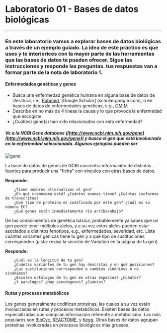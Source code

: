 # Laboratorio 01 - Bases de datos biológicas
-------------------------

### En este laboratorio vamos a explorar bases de datos biológicas a través de un ejemplo guiado. La idea de este práctico es que uses y te interiorices con la mayor parte de las herramientas que las bases de datos te pueden ofrecer. Sigue las instrucciones y responde las preguntas. tus respuestas van a formar parte de la nota de laboratorio 1.

#### Enfermedades genéticas y genes

- Busca una enfermedad genética humana en alguna base de datos de literatura, i.e., [Pubmed](www.pubmed.com), [Google Scholar] (scholar.google.com), o en bases de datos de enfermedades genéticas, e.g., [OMIM](http://www.omim.org)  
- Describe en no más de 4 lineas la causa y lo que provoca la enfermedad que escogiste  
- ¿Cuál(es) gene(s) han sido relacionados con esta enfermedad?  

##### Ve a la NCBI Gene database ([http://www.ncbi.nlm.nih.gov/gene](http://www.ncbi.nlm.nih.gov/gene)) y busca el gen que está involucrado en la enfermedad seleccionada. Algunos ejemplos pueden ser   

![gene](https://raw.githubusercontent.com/bioinf-biotec/labs_bioinf/master/gene.png)

La base de datos de genes de NCBI concentra información de distintas fuentes para producir una "ficha" con vínculos con otras bases de datos.

**Responde:**  
		
		¿Tiene nombres alternativos el gen?  
		¿En qué cromosoma está? ¿Cuántos exones tiene? ¿Cuántas isoformas de transcritos?  
		¿Qué tipo de proteina es codificada por este gen? ¿Cuál es su número EC?  
		¿Qué genes están inmediatamente río arriba/abajo?  

De tus conocimientos de genética básica, probablemente ya sabes que un gen puede tener múltiples alelos, y a su vez estos alelos pueden estar asociados a distintos fenotipos, e.g., enfermedades, severidad, etc. Lista cuántas variantes génicas tiene tu gen y a qué tipo de sustituciones corresponden (pista: revisa la sección de Variation en la página de tu gen).

**Responde:**  
		
		¿Cuál es la longitud de tu gen?
		¿Cuántas variantes de tu gen hay descritas y en qué posiciones?  
		¿Las sustituciones corresponden a cambios sinónimos o no sinónimos?  
		¿Existen ortólogos de tu gen en otras especies? ¿Cuántos?  
		¿Y paralógos? ¿Hay pseudogenes? ¿Cuántos?  

#### Rutas y procesos metabólicos

Los genes generalmente codifican proteinas, las cuales a su vez están involucradas en rutas y procesos metabólicos. Existen bases de datos especializadas que compilan información referente a metabolismo. Las más populares son [BioCyc](http://biocyc.org), [REACTOME](http://www.reactome.org), y [Kegg](http://www.kegg.jp). Otras bases de datos agrupan proteinas involucradas en procesos biológicos más gruesos.
